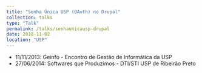 ```yaml
---
title: "Senha Única USP (OAuth) no Drupal"
collection: talks
type: "Talk"
permalink: /talks/senhaunicausp-drupal
date: 2018-11-02
location: "USP"
---
```


 - 11/11/2013: Geinfo - Encontro de Gestão de Informática da USP
 - 27/06/2014: Softwares que Produzimos - DTI/STI USP de Ribeirão Preto
